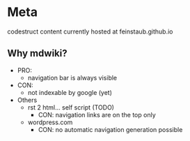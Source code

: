 Meta
====

codestruct content currently hosted at feinstaub.github.io

Why mdwiki?
-----------
  * PRO:
    * navigation bar is always visible
  * CON:
    * not indexable by google (yet)
  * Others
    * rst 2 html... self script (TODO)
      * CON: navigation links are on the top only
    * wordpress.com
      * CON: no automatic navigation generation possible
